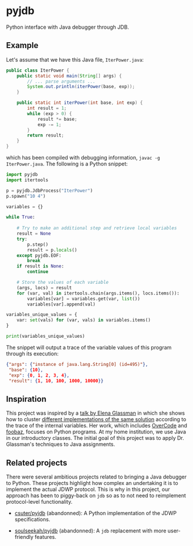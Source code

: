# pyjdb
Python interface with Java debugger through JDB.

## Example

Let's assume that we have this Java file, `IterPower.java`:
```java
public class IterPower {
	public static void main(String[] args) {
	    // ... parse arguments ...
		System.out.println(iterPower(base, exp));
	}

	public static int iterPower(int base, int exp) {
		int result = 1;
		while (exp > 0) {
			result *= base;
			exp -= 1;
		}
		return result;
	}
}
```
which has been compiled with debugging information, `javac -g IterPower.java`. The following is a Python snippet:
```python
import pyjdb
import itertools

p = pyjdb.JdbProcess("IterPower")
p.spawn("10 4")

variables = {}

while True:
    
    # Try to make an additional step and retrieve local variables
    result = None
    try:
        p.step()
        result = p.locals()
    except pyjdb.EOF:
        break
    if result is None:
        continue

    # Store the values of each variable
    (args, locs) = result
    for (var, val) in itertools.chain(args.items(), locs.items()):
        variables[var] = variables.get(var, list())
        variables[var].append(val)

variables_unique_values = {
    var: set(vals) for (var, vals) in variables.items()
}

print(variables_unique_values)
```
The snippet will output a trace of the variable values of this program through its execution:
```json
{"args": {"instance of java.lang.String[0] (id=495)"},
 "base": {10},
 "exp": {0, 1, 2, 3, 4},
 "result": {1, 10, 100, 1000, 10000}}
```

## Inspiration

This project was inspired by a [talk by Elena Glassman](https://youtu.be/Pt-DMk1YRJ4) in which she shows how to cluster [different implementations of the same solution](http://eglassman.github.io/mit-phd-thesis/thesis-slides.html#/10) according to the trace of the internal variables. Her work, which includes [OverCode](http://eglassman.github.io/overcode/) and [foobaz](https://www.youtube.com/watch?v=4X94_2XEsrE), focuses on Python programs. At my home institution, we use Java in our introductory classes. The initial goal of this project was to apply Dr. Glassman's techniques to Java assignments.

## Related projects

There were several ambitious projects related to bringing a Java debugger to Python. These projects highlight how complex an undertaking it is to implement the actual JDWP protocol. This is why in this project, our approach has been to piggy-back on `jdb` so as to not need to reimplement protocol-level functionality.

- [csuter/pyjdb](https://github.com/csuter/pyjdb) (abandonned): A Python implementation of the JDWP specifications.

- [soulseekah/pyjdb](https://github.com/soulseekah/pyjdb) (abandonned): A `jdb` replacement with more user-friendly features.